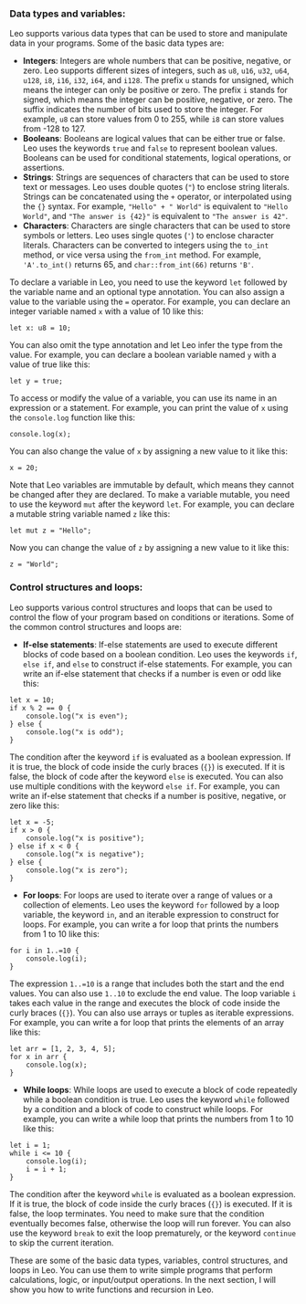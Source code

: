  

### Data types and variables:

Leo supports various data types that can be used to store and manipulate data in your programs. Some of the basic data types are:

- **Integers**: Integers are whole numbers that can be positive, negative, or zero. Leo supports different sizes of integers, such as `u8`, `u16`, `u32`, `u64`, `u128`, `i8`, `i16`, `i32`, `i64`, and `i128`. The prefix `u` stands for unsigned, which means the integer can only be positive or zero. The prefix `i` stands for signed, which means the integer can be positive, negative, or zero. The suffix indicates the number of bits used to store the integer. For example, `u8` can store values from 0 to 255, while `i8` can store values from -128 to 127.
- **Booleans**: Booleans are logical values that can be either true or false. Leo uses the keywords `true` and `false` to represent boolean values. Booleans can be used for conditional statements, logical operations, or assertions.
- **Strings**: Strings are sequences of characters that can be used to store text or messages. Leo uses double quotes (`"`) to enclose string literals. Strings can be concatenated using the `+` operator, or interpolated using the `{}` syntax. For example, `"Hello" + " World"` is equivalent to `"Hello World"`, and `"The answer is {42}"` is equivalent to `"The answer is 42"`.
- **Characters**: Characters are single characters that can be used to store symbols or letters. Leo uses single quotes (`'`) to enclose character literals. Characters can be converted to integers using the `to_int` method, or vice versa using the `from_int` method. For example, `'A'.to_int()` returns 65, and `char::from_int(66)` returns `'B'`.

To declare a variable in Leo, you need to use the keyword `let` followed by the variable name and an optional type annotation. You can also assign a value to the variable using the `=` operator. For example, you can declare an integer variable named `x` with a value of 10 like this:

```leo
let x: u8 = 10;
```

You can also omit the type annotation and let Leo infer the type from the value. For example, you can declare a boolean variable named `y` with a value of true like this:

```leo
let y = true;
```

To access or modify the value of a variable, you can use its name in an expression or a statement. For example, you can print the value of `x` using the `console.log` function like this:

```leo
console.log(x);
```

You can also change the value of `x` by assigning a new value to it like this:

```leo
x = 20;
```

Note that Leo variables are immutable by default, which means they cannot be changed after they are declared. To make a variable mutable, you need to use the keyword `mut` after the keyword `let`. For example, you can declare a mutable string variable named `z` like this:

```leo
let mut z = "Hello";
```

Now you can change the value of `z` by assigning a new value to it like this:

```leo
z = "World";
```

### Control structures and loops:

Leo supports various control structures and loops that can be used to control the flow of your program based on conditions or iterations. Some of the common control structures and loops are:

- **If-else statements**: If-else statements are used to execute different blocks of code based on a boolean condition. Leo uses the keywords `if`, `else if`, and `else` to construct if-else statements. For example, you can write an if-else statement that checks if a number is even or odd like this:

```leo
let x = 10;
if x % 2 == 0 {
    console.log("x is even");
} else {
    console.log("x is odd");
}
```

The condition after the keyword `if` is evaluated as a boolean expression. If it is true, the block of code inside the curly braces (`{}`) is executed. If it is false, the block of code after the keyword `else` is executed. You can also use multiple conditions with the keyword `else if`. For example, you can write an if-else statement that checks if a number is positive, negative, or zero like this:

```leo
let x = -5;
if x > 0 {
    console.log("x is positive");
} else if x < 0 {
    console.log("x is negative");
} else {
    console.log("x is zero");
}
```

- **For loops**: For loops are used to iterate over a range of values or a collection of elements. Leo uses the keyword `for` followed by a loop variable, the keyword `in`, and an iterable expression to construct for loops. For example, you can write a for loop that prints the numbers from 1 to 10 like this:

```leo
for i in 1..=10 {
    console.log(i);
}
```

The expression `1..=10` is a range that includes both the start and the end values. You can also use `1..10` to exclude the end value. The loop variable `i` takes each value in the range and executes the block of code inside the curly braces (`{}`). You can also use arrays or tuples as iterable expressions. For example, you can write a for loop that prints the elements of an array like this:

```leo
let arr = [1, 2, 3, 4, 5];
for x in arr {
    console.log(x);
}
```

- **While loops**: While loops are used to execute a block of code repeatedly while a boolean condition is true. Leo uses the keyword `while` followed by a condition and a block of code to construct while loops. For example, you can write a while loop that prints the numbers from 1 to 10 like this:

```leo
let i = 1;
while i <= 10 {
    console.log(i);
    i = i + 1;
}
```

The condition after the keyword `while` is evaluated as a boolean expression. If it is true, the block of code inside the curly braces (`{}`) is executed. If it is false, the loop terminates. You need to make sure that the condition eventually becomes false, otherwise the loop will run forever. You can also use the keyword `break` to exit the loop prematurely, or the keyword `continue` to skip the current iteration.

These are some of the basic data types, variables, control structures, and loops in Leo. You can use them to write simple programs that perform calculations, logic, or input/output operations. In the next section, I will show you how to write functions and recursion in Leo.
